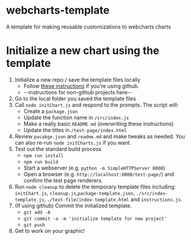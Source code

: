 # webcharts-template
A template for making reusable customizations to webcharts charts

# Initialize a new chart using the template
1. Initialize a new repo / save the template files locally
    - Follow [these instructions](https://help.github.com/en/github/creating-cloning-and-archiving-repositories/creating-a-repository-from-a-template) if you're using github.
    - --instructions for non-github projects here--
2. Go to the local folder you saved the template files
3. Call `node initChart.js` and respond to the prompts. The script will: 
    - Create a `package.json`
    - Update the function name in `/src/index.js`
    - Make a really basic `README.md` (overwriting these instructions)
    - Update the titles in `/test-page/index.html`
4. Review `pacakge.json` and `readme.md` and make tweaks as needed. You can also re-run `node initCharts.js` if you want. 
5. Test out the standard build process
    - `npm run install`
    - `npm run build`
    - Start a webserver (e.g. `python -m SimpleHTTPServer 8000`) 
    - Open a browser (e.g. `http://localhost:8000/test-page/`) and confirm the test page renderers.
6. Run `node cleanup` to delete the temporary template files including: `initChart.js`, `cleanup.js`,`package-template.json`, `./src/index-template.js`, `./text-file/index-template.html` and `instructions.js`.
7. (If using github) Commit the initialized template. 
    - `git add -A` 
    - `git commit -a -m 'initialize template for new project'`
    - `git push`
8. Get to work on your graphic!
